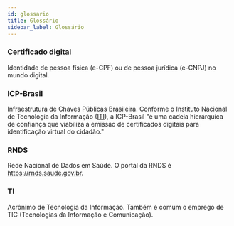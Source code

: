```yaml
---
id: glossario
title: Glossário
sidebar_label: Glossário
---
```


### Certificado digital
Identidade de pessoa física (e-CPF) ou de pessoa jurídica (e-CNPJ) no mundo digital.

### ICP-Brasil
Infraestrutura de Chaves Públicas Brasileira. Conforme o Instituto Nacional de Tecnologia da Informação ([ITI](https://www.gov.br/iti/pt-br/assuntos/icp-brasil)), a ICP-Brasil "é uma cadeia hierárquica de confiança que viabiliza a emissão de certificados digitais para identificação virtual do cidadão."
### RNDS 
Rede Nacional de Dados em Saúde. O portal da RNDS é https://rnds.saude.gov.br.

### TI
Acrônimo de Tecnologia da Informação. Também é comum o emprego de TIC (Tecnologias da Informação e Comunicação).